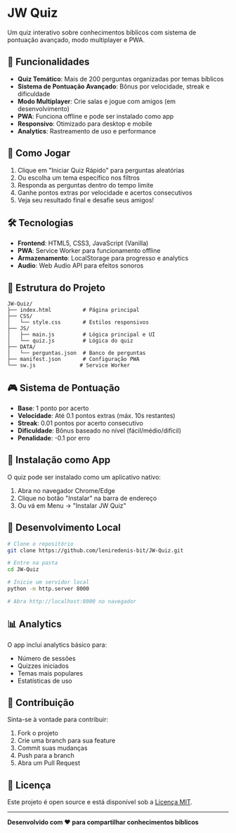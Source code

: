 # JW Quiz

Um quiz interativo sobre conhecimentos bíblicos com sistema de pontuação avançado, modo multiplayer e PWA.

## 🎯 Funcionalidades

- **Quiz Temático**: Mais de 200 perguntas organizadas por temas bíblicos
- **Sistema de Pontuação Avançado**: Bônus por velocidade, streak e dificuldade
- **Modo Multiplayer**: Crie salas e jogue com amigos (em desenvolvimento)
- **PWA**: Funciona offline e pode ser instalado como app
- **Responsivo**: Otimizado para desktop e mobile
- **Analytics**: Rastreamento de uso e performance

## 🚀 Como Jogar

1. Clique em "Iniciar Quiz Rápido" para perguntas aleatórias
2. Ou escolha um tema específico nos filtros
3. Responda as perguntas dentro do tempo limite
4. Ganhe pontos extras por velocidade e acertos consecutivos
5. Veja seu resultado final e desafie seus amigos!

## 🛠️ Tecnologias

- **Frontend**: HTML5, CSS3, JavaScript (Vanilla)
- **PWA**: Service Worker para funcionamento offline
- **Armazenamento**: LocalStorage para progresso e analytics
- **Audio**: Web Audio API para efeitos sonoros

## 📁 Estrutura do Projeto

```
JW-Quiz/
├── index.html          # Página principal
├── CSS/
│   └── style.css       # Estilos responsivos
├── JS/
│   ├── main.js         # Lógica principal e UI
│   └── quiz.js         # Lógica do quiz
├── DATA/
│   └── perguntas.json  # Banco de perguntas
├── manifest.json       # Configuração PWA
└── sw.js              # Service Worker
```

## 🎮 Sistema de Pontuação

- **Base**: 1 ponto por acerto
- **Velocidade**: Até 0.1 pontos extras (máx. 10s restantes)
- **Streak**: 0.01 pontos por acerto consecutivo
- **Dificuldade**: Bônus baseado no nível (fácil/médio/difícil)
- **Penalidade**: -0.1 por erro

## 📱 Instalação como App

O quiz pode ser instalado como um aplicativo nativo:
1. Abra no navegador Chrome/Edge
2. Clique no botão "Instalar" na barra de endereço
3. Ou vá em Menu → "Instalar JW Quiz"

## 🔧 Desenvolvimento Local

```bash
# Clone o repositório
git clone https://github.com/leniredenis-bit/JW-Quiz.git

# Entre na pasta
cd JW-Quiz

# Inicie um servidor local
python -m http.server 8000

# Abra http://localhost:8000 no navegador
```

## 📊 Analytics

O app inclui analytics básico para:
- Número de sessões
- Quizzes iniciados
- Temas mais populares
- Estatísticas de uso

## 🤝 Contribuição

Sinta-se à vontade para contribuir:
1. Fork o projeto
2. Crie uma branch para sua feature
3. Commit suas mudanças
4. Push para a branch
5. Abra um Pull Request

## 📄 Licença

Este projeto é open source e está disponível sob a [Licença MIT](LICENSE).

---

**Desenvolvido com ❤️ para compartilhar conhecimentos bíblicos**
